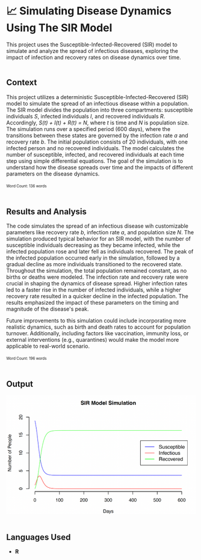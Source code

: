 # 📈 Simulating Disease Dynamics Using The SIR Model
This project uses the Susceptible-Infected-Recovered (SIR) model to simulate and analyze the spread of infectious diseases, exploring the impact of infection and recovery rates on disease dynamics over time.
<br><br>

## Context
This project utilizes a deterministic Susceptible-Infected-Recovered (SIR) model to simulate the spread of an infectious disease within a population. The SIR model divides the population into three compartments: susceptible individuals *S*, infected individuals *I*, and recovered individuals *R*. Accordingly, *S(t) + I(t) + R(t) = N*, where *t* is time and *N* is population size. The simulation runs over a specified period (600 days), where the transitions between these states are governed by the infection rate *a* and recovery rate *b*. The initial population consists of 20 individuals, with one infected person and no recovered individuals. The model calculates the number of susceptible, infected, and recovered individuals at each time step using simple differential equations. The goal of the simulation is to understand how the disease spreads over time and the impacts of different parameters on the disease dynamics.

<sup><sub>Word Count: 136 words</sub></sup>
<br><br>

## Results and Analysis
The code simulates the spread of an infectious disease wih customizable parameters like recovery rate *b*, infection rate *a*, and population size *N*. The simulation produced typical behavior for an SIR model, with the number of susceptible individuals decreasing as they became infected, while the infected population rose and later fell as individuals recovered. The peak of the infected population occurred early in the simulation, followed by a gradual decline as more individuals transitioned to the recovered state. Throughout the simulation, the total population remained constant, as no births or deaths were modeled. The infection rate and recovery rate were crucial in shaping the dynamics of disease spread. Higher infection rates led to a faster rise in the number of infected individuals, while a higher recovery rate resulted in a quicker decline in the infected population. The results emphasized the impact of these parameters on the timing and magnitude of the disease's peak.

Future improvements to this simulation could include incorporating more realistic dynamics, such as birth and death rates to account for population turnover. Additionally, including factors like vaccination, immunity loss, or external interventions (e.g., quarantines) would make the model more applicable to real-world scenario. 

<sup><sub>Word Count: 196 words</sub></sup>
<br><br>

## Output
![SIR Model Simulation](SIRModelSimulation.png)
<br><br>

## Languages Used
- **R**
